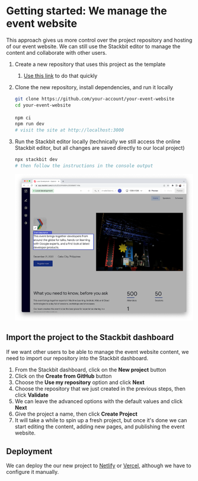 # Getting started: We manage the event website

This approach gives us more control over the project repository and hosting of our event website. We can still use the Stackbit editor to manage the content and collaborate with other users.

1. Create a new repository that uses this project as the template

   1. [Use this link](https://github.com/gdg-cebu/event-website/generate) to do that quickly

1. Clone the new repository, install dependencies, and run it locally

   ```bash
   git clone https://github.com/your-account/your-event-website
   cd your-event-website

   npm ci
   npm run dev
   # visit the site at http://localhost:3000
   ```

1. Run the Stackbit editor locally (technically we still access the online Stackbit editor, but all changes are saved directly to our local project)

   ```bash
   npx stackbit dev
   # then follow the instructions in the console output
   ```

   ![Stackbit editor](images/b-01.png)

## Import the project to the Stackbit dashboard

If we want other users to be able to manage the event website content, we need to import our repository into the Stackbit dashboard.

1. From the Stackbit dashboard, click on the **New project** button
1. Click on the **Create from GitHub** button
1. Choose the **Use my repository** option and click **Next**
1. Choose the repository that we just created in the previous steps, then click **Validate**
1. We can leave the advanced options with the default values and click **Next**
1. Give the project a name, then click **Create Project**
1. It will take a while to spin up a fresh project, but once it's done we can start editing the content, adding new pages, and publishing the event website.

## Deployment

We can deploy the our new project to [Netlify](https://netlify.com/) or [Vercel](https://vercel.com/), although we have to configure it manually.
